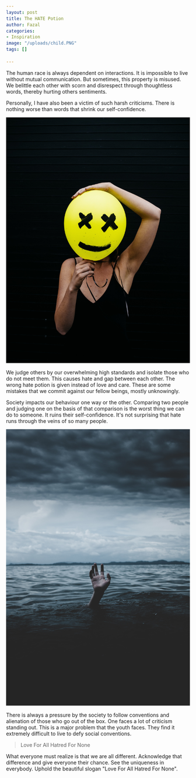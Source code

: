 ```yaml
---
layout: post
title: The HATE Potion
author: Fazal
categories:
- Inspiration
image: "/uploads/child.PNG"
tags: []

---
```

The human race is always dependent on interactions. It is impossible to live without mutual communication. But sometimes, this property is misused. We belittle each other with scorn and disrespect through thoughtless words, thereby hurting others sentiments.

Personally, I have also been a victim of such harsh criticisms. There is nothing worse than words that shrink our self-confidence.

![](/uploads/charles-etoroma-vkc1YLZ50yE-unsplash.jpg)

We judge others by our overwhelming high standards and isolate those who do not meet them. This causes hate and gap between each other. The wrong hate potion is given instead of love and care. These are some mistakes that we commit against our fellow beings, mostly unknowingly.

Society impacts our behaviour one way or the other. Comparing two people and judging one on the basis of that comparison is the worst thing we can do to someone. It ruins their self-confidence. It's not surprising that hate runs through the veins of so many people.

![](/uploads/ian-espinosa-rX12B5uX7QM-unsplash.jpg)

There is always a pressure by the society to follow conventions and alienation of those who go out of the box. One faces a lot of criticism standing out. This is a major problem that the youth faces. They find it extremely difficult to live to defy social conventions.

> Love For All Hatred For None

What everyone must realize is that we are all different. Acknowledge that difference and give everyone their chance. See the uniqueness in everybody. Uphold the beautiful slogan "Love For All Hatred For None".